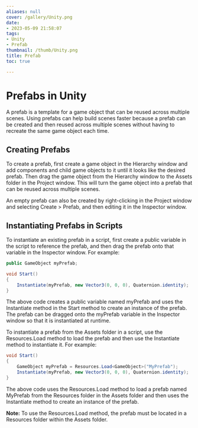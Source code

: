 ```yaml
---
aliases: null
cover: /gallery/Unity.png
date:
- 2023-05-09 21:58:07
tags:
- Unity
- Prefab
thumbnail: /thumb/Unity.png
title: Prefab
toc: true

---
```


# Prefabs in Unity

A prefab is a template for a game object that can be reused across multiple scenes. Using prefabs can help build scenes faster because a prefab can be created and then reused across multiple scenes without having to recreate the same game object each time.

## Creating Prefabs

To create a prefab, first create a game object in the Hierarchy window and add components and child game objects to it until it looks like the desired prefab. Then drag the game object from the Hierarchy window to the Assets folder in the Project window. This will turn the game object into a prefab that can be reused across multiple scenes.

An empty prefab can also be created by right-clicking in the Project window and selecting Create > Prefab, and then editing it in the Inspector window.

## Instantiating Prefabs in Scripts

To instantiate an existing prefab in a script, first create a public variable in the script to reference the prefab, and then drag the prefab onto that variable in the Inspector window. For example:

```csharp
public GameObject myPrefab;

void Start()
{
    Instantiate(myPrefab, new Vector3(0, 0, 0), Quaternion.identity);
}
```

The above code creates a public variable named myPrefab and uses the Instantiate method in the Start method to create an instance of the prefab. The prefab can be dragged onto the myPrefab variable in the Inspector window so that it is instantiated at runtime.

To instantiate a prefab from the Assets folder in a script, use the Resources.Load method to load the prefab and then use the Instantiate method to instantiate it. For example:

```csharp
void Start()
{
    GameObject myPrefab = Resources.Load<GameObject>("MyPrefab");
    Instantiate(myPrefab, new Vector3(0, 0, 0), Quaternion.identity);
}
```

The above code uses the Resources.Load method to load a prefab named MyPrefab from the Resources folder in the Assets folder and then uses the Instantiate method to create an instance of the prefab.

**Note:** To use the Resources.Load method, the prefab must be located in a Resources folder within the Assets folder.
